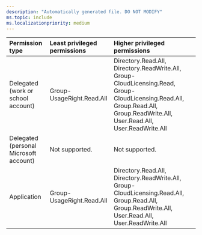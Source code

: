 ```yaml
---
description: "Automatically generated file. DO NOT MODIFY"
ms.topic: include
ms.localizationpriority: medium
---
```


|Permission type|Least privileged permissions|Higher privileged permissions|
|:---|:---|:---|
|Delegated (work or school account)|Group-UsageRight.Read.All|Directory.Read.All, Directory.ReadWrite.All, Group-CloudLicensing.Read, Group-CloudLicensing.Read.All, Group.Read.All, Group.ReadWrite.All, User.Read.All, User.ReadWrite.All|
|Delegated (personal Microsoft account)|Not supported.|Not supported.|
|Application|Group-UsageRight.Read.All|Directory.Read.All, Directory.ReadWrite.All, Group-CloudLicensing.Read.All, Group.Read.All, Group.ReadWrite.All, User.Read.All, User.ReadWrite.All|